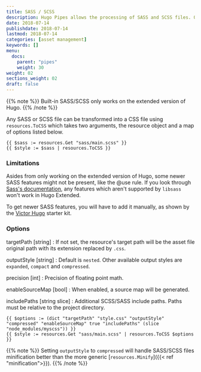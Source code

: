 ```yaml
---
title: SASS / SCSS
description: Hugo Pipes allows the processing of SASS and SCSS files. Only works in Hugo Extended.
date: 2018-07-14
publishdate: 2018-07-14
lastmod: 2018-07-14
categories: [asset management]
keywords: []
menu:
  docs:
    parent: "pipes"
    weight: 30
weight: 02
sections_weight: 02
draft: false
---
```


{{% note %}}
Built-in SASS/SCSS only works on the extended version of Hugo.
{{% /note %}}

Any SASS or SCSS file can be transformed into a CSS file using `resources.ToCSS` which takes two arguments, the resource object and a map of options listed below.

```go-html-template
{{ $sass := resources.Get "sass/main.scss" }}
{{ $style := $sass | resources.ToCSS }}
```

### Limitations

Asides from only working on the extended version of Hugo, some newer SASS features might not be present, like the @use rule. If you look through [Sass's documentation](https://sass-lang.com/blog/the-module-system-is-launched), any features which aren't supported by `libsass` won't work in Hugo Extended.

To get newer SASS features, you will have to add it manually, as shown by the [Victor Hugo](https://github.com/netlify/victor-hugo) starter kit.

### Options
targetPath [string]
: If not set, the resource's target path will be the asset file original path with its extension replaced by `.css`.

outputStyle [string]
: Default is `nested`. Other available output styles are `expanded`, `compact` and `compressed`.

precision [int]
: Precision of floating point math.

enableSourceMap [bool]
: When enabled, a source map will be generated.

includePaths [string slice]
: Additional SCSS/SASS include paths. Paths must be relative to the project directory.

```go-html-template
{{ $options := (dict "targetPath" "style.css" "outputStyle" "compressed" "enableSourceMap" true "includePaths" (slice "node_modules/myscss")) }}
{{ $style := resources.Get "sass/main.scss" | resources.ToCSS $options }}
```

{{% note %}}
Setting `outputStyle` to `compressed` will handle SASS/SCSS files minification better than the more generic [`resources.Minify`]({{< ref "minification">}}).
{{% /note %}}
